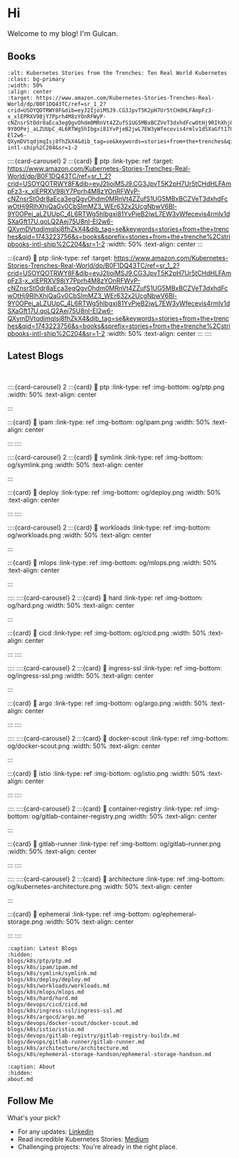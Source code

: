 # Hi

<p style="font-size: 16px;"> Welcome to my blog! I'm Gulcan.</p>

## Books

```{image} og/exterior.png
:alt: Kubernetes Stories from the Trenches: Ten Real World Kubernetes
:class: bg-primary
:width: 50%
:align: center
:target: https://www.amazon.com/Kubernetes-Stories-Trenches-Real-World/dp/B0F1DQ43TC/ref=sr_1_2?crid=USOYQOTRWY8F&dib=eyJ2IjoiMSJ9.CG3JpvT5K2pH7Ur5tCHdHLFAmpFz3-x_xlEPRXV98jY7Pprh4M8zYOnRFWyP-cNZnsrStOdr8aEca3egQgvOhdm0MRnVt4ZZufS1UG5MBxBCZVeT3dxhdFcwOtHj9RIhXhjQaGv0CbSImMZ3_WEr632x2UcgNbwV6Bl-9Y0OPej_aLZUUpC_4L6RTWg5hIbgxi81YvPjeB2jwL7EW3yWfecevis4rmlv1dSXaGft17U.qoLQ2Aej75U8nI-El2w6-QXymDVtqdjmqIsj8fhZkX4&dib_tag=se&keywords=stories+from+the+trenches&qid=1743223756&s=books&sprefix=stories+from+the+trenche%2Cstripbooks-intl-ship%2C204&sr=1-2
```

::::{card-carousel} 2
:::{card}
:link: ptp
:link-type: ref
:target: https://www.amazon.com/Kubernetes-Stories-Trenches-Real-World/dp/B0F1DQ43TC/ref=sr_1_2?crid=USOYQOTRWY8F&dib=eyJ2IjoiMSJ9.CG3JpvT5K2pH7Ur5tCHdHLFAmpFz3-x_xlEPRXV98jY7Pprh4M8zYOnRFWyP-cNZnsrStOdr8aEca3egQgvOhdm0MRnVt4ZZufS1UG5MBxBCZVeT3dxhdFcwOtHj9RIhXhjQaGv0CbSImMZ3_WEr632x2UcgNbwV6Bl-9Y0OPej_aLZUUpC_4L6RTWg5hIbgxi81YvPjeB2jwL7EW3yWfecevis4rmlv1dSXaGft17U.qoLQ2Aej75U8nI-El2w6-QXymDVtqdjmqIsj8fhZkX4&dib_tag=se&keywords=stories+from+the+trenches&qid=1743223756&s=books&sprefix=stories+from+the+trenche%2Cstripbooks-intl-ship%2C204&sr=1-2
:width: 50%
:text-align: center
:::

:::{card}
:link: ptp
:link-type: ref
:target: https://www.amazon.com/Kubernetes-Stories-Trenches-Real-World/dp/B0F1DQ43TC/ref=sr_1_2?crid=USOYQOTRWY8F&dib=eyJ2IjoiMSJ9.CG3JpvT5K2pH7Ur5tCHdHLFAmpFz3-x_xlEPRXV98jY7Pprh4M8zYOnRFWyP-cNZnsrStOdr8aEca3egQgvOhdm0MRnVt4ZZufS1UG5MBxBCZVeT3dxhdFcwOtHj9RIhXhjQaGv0CbSImMZ3_WEr632x2UcgNbwV6Bl-9Y0OPej_aLZUUpC_4L6RTWg5hIbgxi81YvPjeB2jwL7EW3yWfecevis4rmlv1dSXaGft17U.qoLQ2Aej75U8nI-El2w6-QXymDVtqdjmqIsj8fhZkX4&dib_tag=se&keywords=stories+from+the+trenches&qid=1743223756&s=books&sprefix=stories+from+the+trenche%2Cstripbooks-intl-ship%2C204&sr=1-2
:width: 50%
:text-align: center
:::
::::

## Latest Blogs

</br>

::::{card-carousel} 2
:::{card}
:link: ptp
:link-type: ref
:img-bottom: og/ptp.png
:width: 50%
:text-align: center

:::

:::{card}
:link: ipam
:link-type: ref
:img-bottom: og/ipam.png
:width: 50%
:text-align: center

:::
::::

::::{card-carousel} 2
:::{card}
:link: symlink
:link-type: ref
:img-bottom: og/symlink.png
:width: 50%
:text-align: center

:::

:::{card}
:link: deploy
:link-type: ref
:img-bottom: og/deploy.png
:width: 50%
:text-align: center

:::
::::

::::{card-carousel} 2
:::{card}
:link: workloads
:link-type: ref
:img-bottom: og/workloads.png
:width: 50%
:text-align: center

:::

:::{card}
:link: mlops
:link-type: ref
:img-bottom: og/mlops.png
:width: 50%
:text-align: center

:::

::::
::::{card-carousel} 2
:::{card}
:link: hard
:link-type: ref
:img-bottom: og/hard.png
:width: 50%
:text-align: center

:::

:::{card}
:link: cicd
:link-type: ref
:img-bottom: og/cicd.png
:width: 50%
:text-align: center

:::
::::

::::
::::{card-carousel} 2
:::{card}
:link: ingress-ssl
:link-type: ref
:img-bottom: og/ingress-ssl.png
:width: 50%
:text-align: center

:::

:::{card}
:link: argo
:link-type: ref
:img-bottom: og/argo.png
:width: 50%
:text-align: center

:::
::::

::::
::::{card-carousel} 2
:::{card}
:link: docker-scout
:link-type: ref
:img-bottom: og/docker-scout.png
:width: 50%
:text-align: center

:::

:::{card}
:link: istio
:link-type: ref
:img-bottom: og/istio.png
:width: 50%
:text-align: center

:::
::::


::::
::::{card-carousel} 2
:::{card}
:link: container-registry
:link-type: ref
:img-bottom: og/gitlab-container-registry.png
:width: 50%
:text-align: center

:::

:::{card}
:link: gitlab-runner
:link-type: ref
:img-bottom: og/gitlab-runner.png
:width: 50%
:text-align: center

:::
::::

::::
::::{card-carousel} 2
:::{card}
:link: architecture
:link-type: ref
:img-bottom: og/kubernetes-architecture.png
:width: 50%
:text-align: center

:::

:::{card}
:link: ephemeral
:link-type: ref
:img-bottom: og/ephemeral-storage.png
:width: 50%
:text-align: center

:::
::::

```{toctree}
:caption: Latest Blogs
:hidden:
blogs/k8s/ptp/ptp.md
blogs/k8s/ipam/ipam.md
blogs/k8s/symlink/symlink.md
blogs/k8s/deploy/deploy.md
blogs/k8s/workloads/workloads.md
blogs/k8s/mlops/mlops.md
blogs/k8s/hard/hard.md
blogs/devops/cicd/cicd.md
blogs/k8s/ingress-ssl/ingress-ssl.md
blogs/k8s/argocd/argo.md
blogs/devops/docker-scout/docker-scout.md
blogs/k8s/istio/istio.md
blogs/devops/gitlab-registry/gitlab-registry-buildx.md
blogs/devops/gitlab-runner/gitlab-runner.md
blogs/k8s/architecture/architecture.md
blogs/k8s/ephemeral-storage-handson/ephemeral-storage-handson.md
```

```{toctree}
:caption: About
:hidden:
about.md

```

## Follow Me

What's your pick?

- For any updates: [Linkedin](https://www.linkedin.com/in/gulcantopcu/)
- Read incredible Kubernetes Stories: [Medium](https://medium.com/@gulcantopcu)
- Challenging projects: You're already in the right place.
